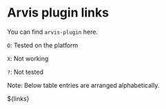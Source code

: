 # Arvis plugin links

You can find `arvis-plugin` here.

`O`: Tested on the platform

`X`: Not working

`?`: Not tested

Note: Below table entries are arranged alphabetically.

${links}
